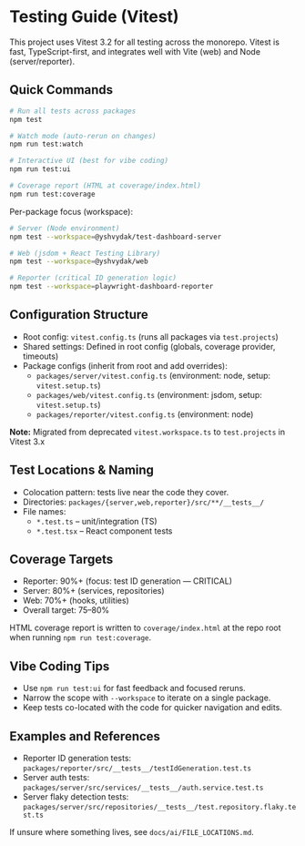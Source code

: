 # Testing Guide (Vitest)

This project uses Vitest 3.2 for all testing across the monorepo. Vitest is fast, TypeScript-first, and integrates well with Vite (web) and Node (server/reporter).

## Quick Commands

```bash
# Run all tests across packages
npm test

# Watch mode (auto-rerun on changes)
npm run test:watch

# Interactive UI (best for vibe coding)
npm run test:ui

# Coverage report (HTML at coverage/index.html)
npm run test:coverage
```

Per-package focus (workspace):

```bash
# Server (Node environment)
npm test --workspace=@yshvydak/test-dashboard-server

# Web (jsdom + React Testing Library)
npm test --workspace=@yshvydak/web

# Reporter (critical ID generation logic)
npm test --workspace=playwright-dashboard-reporter
```

## Configuration Structure

- Root config: `vitest.config.ts` (runs all packages via `test.projects`)
- Shared settings: Defined in root config (globals, coverage provider, timeouts)
- Package configs (inherit from root and add overrides):
    - `packages/server/vitest.config.ts` (environment: node, setup: `vitest.setup.ts`)
    - `packages/web/vitest.config.ts` (environment: jsdom, setup: `vitest.setup.ts`)
    - `packages/reporter/vitest.config.ts` (environment: node)

**Note:** Migrated from deprecated `vitest.workspace.ts` to `test.projects` in Vitest 3.x

## Test Locations & Naming

- Colocation pattern: tests live near the code they cover.
- Directories: `packages/{server,web,reporter}/src/**/__tests__/`
- File names:
    - `*.test.ts` – unit/integration (TS)
    - `*.test.tsx` – React component tests

## Coverage Targets

- Reporter: 90%+ (focus: test ID generation — CRITICAL)
- Server: 80%+ (services, repositories)
- Web: 70%+ (hooks, utilities)
- Overall target: 75–80%

HTML coverage report is written to `coverage/index.html` at the repo root when running `npm run test:coverage`.

## Vibe Coding Tips

- Use `npm run test:ui` for fast feedback and focused reruns.
- Narrow the scope with `--workspace` to iterate on a single package.
- Keep tests co-located with the code for quicker navigation and edits.

## Examples and References

- Reporter ID generation tests: `packages/reporter/src/__tests__/testIdGeneration.test.ts`
- Server auth tests: `packages/server/src/services/__tests__/auth.service.test.ts`
- Server flaky detection tests: `packages/server/src/repositories/__tests__/test.repository.flaky.test.ts`

If unsure where something lives, see `docs/ai/FILE_LOCATIONS.md`.
